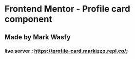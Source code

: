 # Frontend Mentor - Profile card component

## Made by Mark Wasfy 

### live server : https://profile-card.markizzo.repl.co/;
